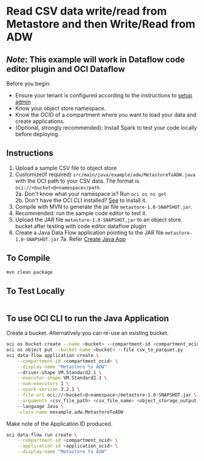 # Read CSV data write/read from Metastore and then Write/Read from ADW
## _Note_: This example will work in Dataflow code editor plugin and OCI Dataflow


Before you begin:

* Ensure your tenant is configured according to the instructions to [setup admin](https://docs.cloud.oracle.com/en-us/iaas/data-flow/using/dfs_getting_started.htm#set_up_admin)
* Know your object store namespace.
* Know the OCID of a compartment where you want to load your data and create applications.
* (Optional, strongly recommended): Install Spark to test your code locally before deploying.


## Instructions

1. Upload a sample CSV file to object store
2. Customize(if required) ```src/main/java/example/adw/MetastoreToADW.java``` with the OCI path to your CSV data. The format is ```oci://<bucket>@<namespace>/path```\
  2a. Don't know what your namespace is? Run ```oci os ns get```\
  2b. Don't have the OCI CLI installed? [See](https://docs.cloud.oracle.com/en-us/iaas/Content/API/SDKDocs/cliinstall.htm) to install it.
3. Compile with MVN to generate the jar file ```metastore-1.0-SNAPSHOT.jar```.
5. Recommended: run the sample code editor to test it.
6. Upload the JAR file ```metastore-1.0-SNAPSHOT,jar``` to an object store bucket after testing with code editor dataflow plugin
7. Create a Java Data Flow application pointing to the JAR file ```metastore-1.0-SNAPSHOT.jar```
  7a. Refer [Create Java App](https://docs.oracle.com/en-us/iaas/data-flow/using/dfs_data_flow_library.htm#create_java_app)

## To Compile

```sh
mvn clean package
```

## To Test Locally

```shspark-submit  --properties-file spark-properties.conf --jars "<ojdbc8-21.7.0.0,oraclepki-21.7.0.0,osdt_cert-21.7.0.0,osdt_core-21.7.0.0,ucp-21.7.0.0>"  --conf spark.driver.extraJavaOptions="-Djava.io.tmpdir=<anyTempLocationWithReadAndWritePermission>" --conf spark.executor.extraJavaOptions="-Djava.io.tmpdir=<anyTempLocationWithReadAndWritePermission>" --conf spark.oracle.datasource.enabled=true --conf spark.sql.warehouse.dir=<warehouseDir> --conf spark.hadoop.oracle.dcat.metastore.id=<metastoreId> --conf spark.hadoop.OCI_TENANT_METADATA=<tenantId>  --conf spark.hadoop.OCI_USER_METADATA=<userId>  --conf spark.hadoop.OCI_FINGERPRINT_METADATA=<fingerPrint> --conf spark.hadoop.OCI_PVT_KEY_FILE_PATH=<privateKeyPemFile> --conf spark.hadoop.fs.oci.client.auth.tenantId=<tenantId> --conf spark.hadoop.fs.oci.client.auth.userId=<userId> --conf spark.hadoop.fs.oci.client.auth.fingerprint=<fingerPrint>  --conf spark.hadoop.fs.oci.client.auth.pemfilepath=<privateKeyPemFile>  --conf spark.hadoop.OCI_REGION_METADATA=<region>  --conf spark.hadoop.fs.oci.client.hostname=<hostName>  --conf spark.hadoop.oci.metastore.uris=<metastore_uri>  --class eexample.adw.MetastoreToADW metastore-1.0-SNAPSHOT.jar <csv_file_path> <csv_file_name> <object_storage_output_path> <databses_name> <table_name> <object_storage_adb_wallet_path/adbID> <adb_user> <adb_connection_id> <adb_password>
```

## To use OCI CLI to run the Java Application

Create a bucket. Alternatively you can re-use an existing bucket.

```sh
oci os bucket create --name <bucket> --compartment-id <compartment_ocid>
oci os object put --bucket-name <bucket> --file csv_to_parquet.py
oci data-flow application create \
    --compartment-id <compartment_ocid> \
    --display-name "Metastore to ADW"
    --driver-shape VM.Standard2.1 \
    --executor-shape VM.Standard2.1 \
    --num-executors 1 \
    --spark-version 3.2.1 \
    --file-uri oci://<bucket>@<namespace>/metastore-1.0-SNAPSHOT.jar \
    --arguments <csv_file_path> <csv_file_name> <object_storage_output_path> <databses_name> <table_name> <object_storage_adb_wallet_path/adbID> <adb_user> <adb_connection_id> <adb_password>
    --language Java \
    -class-name eexample.adw.MetastoreToADW
```

Make note of the Application ID produced.

```sh
oci data-flow run create \
    --compartment-id <compartment_ocid> \
    --application-id <application_ocid> \
    --display-name "Metastore to ADW"
```
